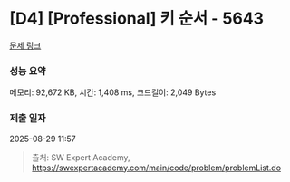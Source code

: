 # [D4] [Professional] 키 순서 - 5643 

[문제 링크](https://swexpertacademy.com/main/code/problem/problemDetail.do?contestProbId=AWXQsLWKd5cDFAUo) 

### 성능 요약

메모리: 92,672 KB, 시간: 1,408 ms, 코드길이: 2,049 Bytes

### 제출 일자

2025-08-29 11:57



> 출처: SW Expert Academy, https://swexpertacademy.com/main/code/problem/problemList.do